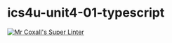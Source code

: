 # ics4u-unit4-01-typescript

[![Mr Coxall's Super Linter](https://github.com/Igor-Zhelezniak-1/ics4u-unit4-01-typescript/workflows/Mr%20Coxall's%20Super%20Linter/badge.svg)](https://github.com/Igor-Zhelezniak-1/ics4u-unit4-01-typescript/actions/)
